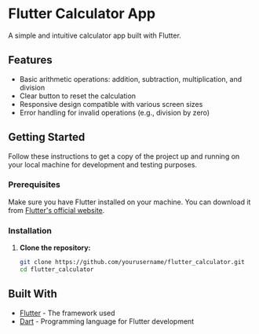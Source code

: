 # Flutter Calculator App

A simple and intuitive calculator app built with Flutter.

## Features

- Basic arithmetic operations: addition, subtraction, multiplication, and division
- Clear button to reset the calculation
- Responsive design compatible with various screen sizes
- Error handling for invalid operations (e.g., division by zero)

## Getting Started

Follow these instructions to get a copy of the project up and running on your local machine for development and testing purposes.

### Prerequisites

Make sure you have Flutter installed on your machine. You can download it from [Flutter's official website](https://flutter.dev/docs/get-started/install).

### Installation

1. **Clone the repository:**
   ```bash
   git clone https://github.com/yourusername/flutter_calculator.git
   cd flutter_calculator

## Built With

- [Flutter](https://flutter.dev/) - The framework used
- [Dart](https://dart.dev/) - Programming language for Flutter development
